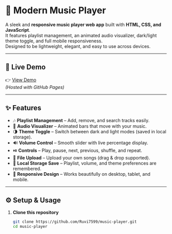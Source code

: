 # 🎵 Modern Music Player

A sleek and **responsive music player web app** built with **HTML, CSS, and JavaScript**.  
It features playlist management, an animated audio visualizer, dark/light theme toggle, and full mobile responsiveness.  
Designed to be lightweight, elegant, and easy to use across devices.

---

## 🚀 Live Demo
👉 [View Demo](https://ruvi7599.github.io/music-player/)  
*(Hosted with GitHub Pages)*

---

## ✨ Features

- 🎶 **Playlist Management** – Add, remove, and search tracks easily.  
- 🎼 **Audio Visualizer** – Animated bars that move with your music.  
- 🌗 **Theme Toggle** – Switch between dark and light modes (saved in local storage).  
- 🔊 **Volume Control** – Smooth slider with live percentage display.  
- ⏯️ **Controls** – Play, pause, next, previous, shuffle, and repeat.  
- 📂 **File Upload** – Upload your own songs (drag & drop supported).  
- 💾 **Local Storage Save** – Playlist, volume, and theme preferences are remembered.  
- 📱 **Responsive Design** – Works beautifully on desktop, tablet, and mobile.  

---

## ⚙️ Setup & Usage

1. **Clone this repository**  
   ```bash
   git clone https://github.com/Ruvi7599/music-player.git
   cd music-player

